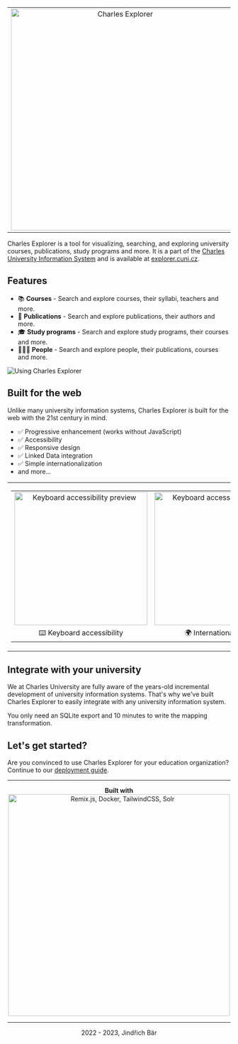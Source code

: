 <table align="center"><tr><td align="center" width="9999">
    <a href="https://explorer.cuni.cz" align="center">
        <picture>
          <img alt="Charles Explorer" src="https://gitlab.mff.cuni.cz/barj/charles-explorer/-/raw/master/docs/img/logo.png" width="500">
        </picture>
    </a>
</td></tr></table>

Charles Explorer is a tool for visualizing, searching, and exploring university courses, publications, study programs and more. It is a part of the [Charles University Information System](https://is.cuni.cz) and is available at [explorer.cuni.cz](https://explorer.cuni.cz).

## Features

- 📚 **Courses** - Search and explore courses, their syllabi, teachers and more.
- 📖 **Publications** - Search and explore publications, their authors and more.
- 🎓 **Study programs** - Search and explore study programs, their courses and more.
- 🧑🏼‍🏫 **People** - Search and explore people, their publications, courses and more.

![Using Charles Explorer](https://gitlab.mff.cuni.cz/barj/charles-explorer/-/raw/master/docs/img/usage.gif)

## Built for the web

Unlike many university information systems, Charles Explorer is built for the web with the 21st century in mind.

- ✅ Progressive enhancement (works without JavaScript)
- ✅ Accessibility
- ✅ Responsive design
- ✅ Linked Data integration
- ✅ Simple internationalization
- and more...

<table align="center"><tr><td align="center" width="9999">
<table align="center">
<tr>
<td align="center" width="300">
        <picture>
          <img alt="Keyboard accessibility preview" src="https://gitlab.mff.cuni.cz/barj/charles-explorer/-/raw/master/docs/img/a11y.gif?ref_type=heads" width="300">
        </picture>
</td>
<td align="center" width="300">
        <picture>
          <img alt="Keyboard accessibility preview" src="https://gitlab.mff.cuni.cz/barj/charles-explorer/-/raw/master/docs/img/i18n.gif?ref_type=heads" width="300">
        </picture>
</td>
</tr>
<tr>
<td align="center" width="300">
⌨️ Keyboard accessibility
</td>
<td align="center" width="300">
🌍️ Internationalization
</td>
</tr>
</table>
</td></tr></table>

## Integrate with your university

We at Charles University are fully aware of the years-old incremental development of university information systems. That's why we've built Charles Explorer to easily integrate with any university information system.

You only need an SQLite export and 10 minutes to write the mapping transformation.

## Let's get started?

Are you convinced to use Charles Explorer for your education organization? Continue to our [deployment guide](https://gitlab.mff.cuni.cz/barj/charles-explorer/-/wikis/Deployment-guide).

----


<div align="center">
  <b>Built with</b>
  <div align="center">
<img alt="Remix.js, Docker, TailwindCSS, Solr" src="https://gitlab.mff.cuni.cz/barj/charles-explorer/-/raw/master/docs/builtwith.png?ref_type=heads" width="500">
  </div>
</div>


----

<div align="center">
  2022 - 2023, Jindřich Bär
</div>
